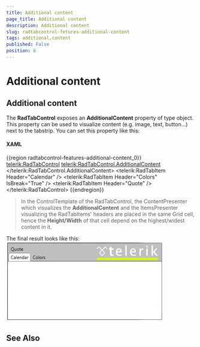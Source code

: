 ```yaml
---
title: Additional content
page_title: Additional content
description: Additional content
slug: radtabcontrol-fetures-additional-content
tags: additional,content
published: False
position: 6
---
```


# Additional content



## Additional content

The __RadTabControl__ exposes an __AdditionalContent__ property of type object. This property can be used to visualize content (e.g. image, text, button...) next to the tabstrip. You can set this property like this:

#### __XAML__

{{region radtabcontrol-features-additional-content_0}}
	        <telerik:RadTabControl>
	            <telerik:RadTabControl.AdditionalContent>
	                <StackPanel Orientation="Horizontal">
	                    <Image Source="c:/images/telerik.png" Margin="10 0" />
	                </StackPanel>
	            </telerik:RadTabControl.AdditionalContent>
	            <telerik:RadTabItem Header="Calendar" />
	            <telerik:RadTabItem Header="Colors" IsBreak="True" />
	            <telerik:RadTabItem Header="Quote" />
	        </telerik:RadTabControl>
	{{endregion}}



>In the ControlTemplate of the RadTabControl, the ContentPresenter which visualizes  the __AdditionalContent__ and the ItemsPresenter visualizing the RadTabItems' headers are placed in the same Grid cell, hence the __Height/Width__ of that cell depend on the highest/widest content in it.
		  

The final result looks like this:
![radtabcontrol features additional-content](images/radtabcontrol_features_additional-content.png)

## See Also
